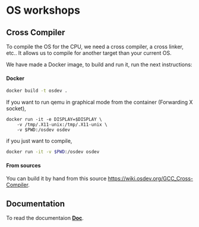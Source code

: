 # OS workshops

## Cross Compiler

To compile the OS for the CPU, we need a cross compiler, a cross linker, etc.. It allows us to compile for another target than your current OS.

We have made a Docker image, to build and run it, run the next instructions:

#### Docker
```bash
docker build -t osdev .
```

If you want to run qemu in graphical mode from the container (Forwarding X socket),

```
docker run -it -e DISPLAY=$DISPLAY \
    -v /tmp/.X11-unix:/tmp/.X11-unix \
    -v $PWD:/osdev osdev
```

if you just want to compile,

```bash
docker run -it -v $PWD:/osdev osdev
```

#### From sources
You can build it by hand from this source https://wiki.osdev.org/GCC_Cross-Compiler.

## Documentation

To read the documentaion [**Doc**](doc/DOCUMENTATION.md).
